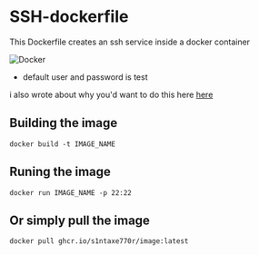 # SSH-dockerfile

This Dockerfile creates an ssh service inside a docker container


![Docker](https://github.com/s1ntaxe770r/SSH-dockerfile/workflows/Docker/badge.svg)

* default user and password is test

i also wrote about why you'd want to do this here [here](https://dev.to/s1ntaxe770r/how-to-setup-ssh-within-a-docker-container-i5i)


## Building the image


` docker build -t IMAGE_NAME ` 

## Runing the image 

` docker run IMAGE_NAME -p 22:22 `


## Or simply pull the image 

`docker pull ghcr.io/s1ntaxe770r/image:latest`


